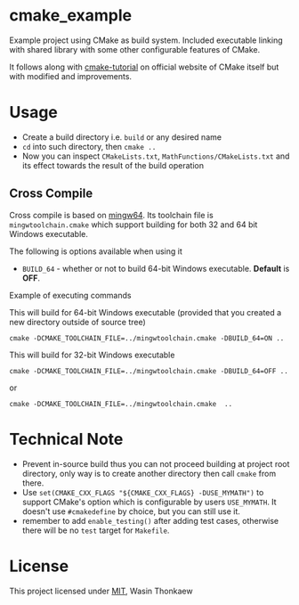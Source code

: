 # cmake_example
Example project using CMake as build system. Included executable linking with shared library with some other configurable features of CMake.

It follows along with [cmake-tutorial](https://cmake.org/cmake-tutorial/) on official website of
CMake itself but with modified and improvements.

# Usage

* Create a build directory i.e. `build` or any desired name
* `cd` into such directory, then `cmake ..`
* Now you can inspect `CMakeLists.txt`, `MathFunctions/CMakeLists.txt` and its effect towards the result of the build operation

## Cross Compile

Cross compile is based on [mingw64](https://mingw-w64.org/doku.php).
Its toolchain file is `mingwtoolchain.cmake` which support building for both 32 and 64 bit Windows executable.

The following is options available when using it

* `BUILD_64` - whether or not to build 64-bit Windows executable. **Default** is **OFF**.

Example of executing commands

This will build for 64-bit Windows executable (provided that you created a new directory outside of source tree)

```
cmake -DCMAKE_TOOLCHAIN_FILE=../mingwtoolchain.cmake -DBUILD_64=ON ..
```

This will build for 32-bit Windows executable

```
cmake -DCMAKE_TOOLCHAIN_FILE=../mingwtoolchain.cmake -DBUILD_64=OFF ..
```

or

```
cmake -DCMAKE_TOOLCHAIN_FILE=../mingwtoolchain.cmake  ..
```

# Technical Note

* Prevent in-source build thus you can not proceed building at project root directory, only way is to create another directory then call `cmake` from there.
* Use `set(CMAKE_CXX_FLAGS "${CMAKE_CXX_FLAGS} -DUSE_MYMATH")` to support CMake's option which is configurable by users `USE_MYMATH`. It doesn't use `#cmakedefine` by choice, but you can still use it.
* remember to add `enable_testing()` after adding test cases, otherwise there will be no `test` target for `Makefile`.

# License
This project licensed under [MIT](https://github.com/haxpor/cmake_example/blob/master/LICENSE), Wasin Thonkaew
